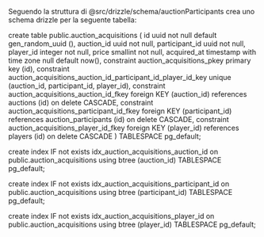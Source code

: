Seguendo la struttura di @src/drizzle/schema/auctionParticipants crea uno schema drizzle per la seguente tabella:

create table public.auction_acquisitions (
  id uuid not null default gen_random_uuid (),
  auction_id uuid not null,
  participant_id uuid not null,
  player_id integer not null,
  price smallint not null,
  acquired_at timestamp with time zone null default now(),
  constraint auction_acquisitions_pkey primary key (id),
  constraint auction_acquisitions_auction_id_participant_id_player_id_key unique (auction_id, participant_id, player_id),
  constraint auction_acquisitions_auction_id_fkey foreign KEY (auction_id) references auctions (id) on delete CASCADE,
  constraint auction_acquisitions_participant_id_fkey foreign KEY (participant_id) references auction_participants (id) on delete CASCADE,
  constraint auction_acquisitions_player_id_fkey foreign KEY (player_id) references players (id) on delete CASCADE
) TABLESPACE pg_default;

create index IF not exists idx_auction_acquisitions_auction_id on public.auction_acquisitions using btree (auction_id) TABLESPACE pg_default;

create index IF not exists idx_auction_acquisitions_participant_id on public.auction_acquisitions using btree (participant_id) TABLESPACE pg_default;

create index IF not exists idx_auction_acquisitions_player_id on public.auction_acquisitions using btree (player_id) TABLESPACE pg_default;
